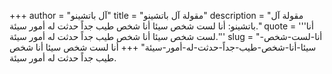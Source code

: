 +++
author = "آل باتشينو"
title = "مقولة آل باتشينو"
description = "مقولة آل باتشينو: أنا لست شخص سيئا أنا شخص طيب جداً حدثت له أمور سيئة."
quote = '''أنا لست شخص سيئا أنا شخص طيب جداً حدثت له أمور سيئة.''' 
slug = "أنا-لست-شخص-سيئا-أنا-شخص-طيب-جداً-حدثت-له-أمور-سيئة"
+++
أنا لست شخص سيئا أنا شخص طيب جداً حدثت له أمور سيئة.
